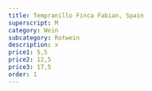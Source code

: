 ```yaml
---
title: Tempranillo Finca Fabian, Spain
superscript: M
category: Wein
subcategory: Rotwein
description: x
price1: 5,5
price2: 12,5
price3: 17,5
order: 1
---
```

